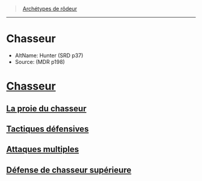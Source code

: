 ﻿---
!SubClassItem
Name: Chasseur
Source: (MDR p198)
Id: ranger_hunter_hd.md#chasseur
RootId: ranger_hunter_hd.md
ParentLink: ranger_hd.md#archétypes-de-rôdeurs
ParentName: Archétypes de rôdeur
NameLevel: 1
AltName: Hunter (SRD p37)
Attributes: {}
---
>  [Archétypes de rôdeur](ranger_hd.md#archétypes-de-rôdeurs)

---


# Chasseur

- AltName: Hunter (SRD p37)
- Source: (MDR p198)



# [Chasseur](hd_ranger_hunter.md)



## [La proie du chasseur](hd_ranger_hunter_la_proie_du_chasseur.md)



## [Tactiques défensives](hd_ranger_hunter_tactiques_defensives.md)



## [Attaques multiples](hd_ranger_hunter_attaques_multiples.md)



## [Défense de chasseur supérieure](hd_ranger_hunter_defense_de_chasseur_superieure.md)

